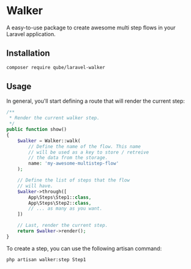 # Walker

A easy-to-use package to create awesome multi step flows in your<br />
Laravel application.

## Installation

```bash
composer require qube/laravel-walker
```

## Usage

In general, you'll start defining a route that will render the current step:

```php
/**
 * Render the current walker step.
 */
public function show()
{
    $walker = Walker::walk(
        // Define the name of the flow. This name
        // will be used as a key to store / retreive
        // the data from the storage.
        name: 'my-awesome-multistep-flow'
    );

    // Define the list of steps that the flow
    // will have.
    $walker->through([
        App\Steps\Step1::class,
        App\Steps\Step2::class,
        // ... as many as you want.
    ])

    // Last, render the current step.
    return $walker->render();
}
```

To create a step, you can use the following artisan command:

```bash
php artisan walker:step Step1
```

